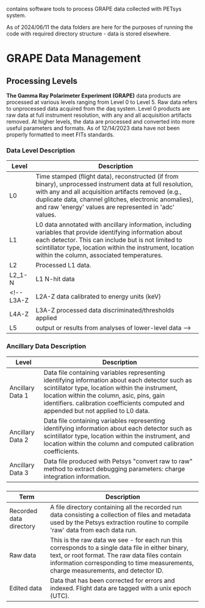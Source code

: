 contains software tools to process GRAPE data collected with PETsys system. 

As of 2024/06/11 the data folders are here for the purposes of running the code with required directory structure - data is stored elsewhere. 

# GRAPE Data Management 

## Processing Levels

**The Gamma Ray Polarimeter Experiment (GRAPE)** data products are processed at various levels ranging from Level 0 to Level 5. Raw data refers to unprocessed data acquired from the daq system. Level 0 products are raw data at full instrument resolution, with any and all acquisition artifacts removed. At higher levels, the data are processed and converted into more useful parameters and formats. As of 12/14/2023 data have not been properly formatted to meet FITs standards.

### Data Level Description

Level | Description
---------|----------
 L0 | Time stamped (flight data), reconstructed (if from binary), unprocessed instrument data at full resolution, with any and all acquisition artifacts removed (e.g., duplicate data, channel glitches, electronic anomalies), and raw 'energy' values are represented in 'adc' values.  
 L1 | L0 data annotated with ancillary information, including variables that provide identifying information about each detector. This can include but is not limited to scintillator type, location within the instrument, location within the column, associated temperatures. 
 L2 | Processed L1 data. 
 L2_1-N | L1 N-hit data
 <!-- L3A-Z | L2A-Z data calibrated to energy units (keV)
 L4A-Z | L3A-Z processed data discriminated/thresholds applied
 L5  | output or results from analyses of lower-level data -->

### Ancillary Data Description

 Level | Description
---------|----------
 Ancillary Data 1 | Data file containing variables representing identifying information about each detector such as scintillator type, location within the instrument, location within the column, asic, pins, gain identifiers. calibration coefficients computed and appended but not applied to L0 data.
 Ancillary Data 2 | Data file containing variables representing identifying information about each detector such as scintillator type, location within the instrument, and location within the column and computed calibration coefficients.
 Ancillary Data 3 | Data file produced with Petsys "convert raw to raw" method to extract debugging parameters: charge integration information.

###

Term | Description
---------|----------
Recorded data directory | A file directory containing all the recorded run data consisting a collection of files and metadata used by the Petsys extraction routine to compile 'raw' data from each data run.    
Raw data | This is the raw data we see - for each run this corresponds to a single data file in either binary, text, or root format. The raw data files contain information corresponding to time measurements, charge measurements, and detector ID.
Edited data | Data that has been corrected for errors and indexed. Flight data are tagged with a unix epoch (UTC). 
